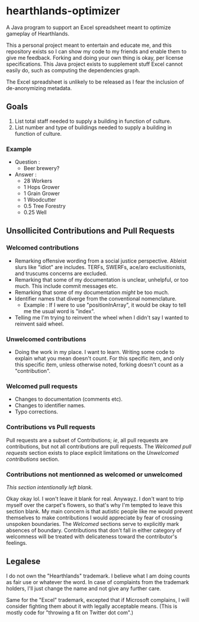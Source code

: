 # hearthlands-optimizer
A Java program to support an Excel spreadsheet meant to optimize gameplay of Hearthlands.

This a personal project meant to entertain and educate me, and this repository exists so I can show my code to my friends and enable them to give me feedback. Forking and doing your own thing is okay, per license specifications. This Java project exists to supplement stuff Excel cannot easily do, such as computing the dependencies graph.

The Excel spreadsheet is unlikely to be released as I fear the inclusion of de-anonymizing metadata.

## Goals
1. List total staff needed to supply a building in function of culture.
2. List number and type of buildings needed to supply a building in function of culture.

### Example
* Question : 
  * Beer brewery?
* Answer :
  * 28 Workers
  * 1 Hops Grower
  * 1 Grain Grower
  * 1 Woodcutter
  * 0.5 Tree Forestry
  * 0.25 Well
  
## Unsollicited Contributions and Pull Requests
### Welcomed contributions
* Remarking offensive wording from a social justice perspective. Ableist slurs like "idiot" are includes. TERFs, SWERFs, ace/aro exclusitionists, and truscums concerns are excluded.
* Remarking that some of my documentation is unclear, unhelpful, or too much. This include commit messages etc.
* Remarking that some of my documentation *might* be too much.
* Identifier names that diverge from the conventional nomenclature.
  * Example : If I were to use "positionInArray", it would be okay to tell me the usual word is "index".
* Telling me I'm trying to reinvent the wheel when I didn't say I wanted to reinvent said wheel.

### Unwelcomed contributions
* Doing the work in my place. I want to learn. Writing some code to explain what you mean doesn't count. For this specific item, and only this specific item, unless otherwise noted, forking doesn't count as a "contribution".

### Welcomed pull requests
* Changes to documentation (comments etc).
* Changes to identifier names.
* Typo corrections.

### Contributions vs Pull requests
Pull requests are a subset of Contributions; *ie*, all pull requests are contributions, but not all contributions are pull requests. The *Welcomed pull requests* section exists to place explicit limitations on the *Unwelcomed contributions* section.

### Contributions not mentionned as welcomed or unwelcomed
*This section intentionally left blank.*

Okay okay lol. I won't leave it blank for real. Anywayz. I don't want to trip myself over the carpet's flowers, so that's why I'm tempted to leave this section blank. My main concern is that autistic people like me would prevent themselves to make contributions I would appreciate by fear of crossing unspoken boundaries. The *Welcomed* sections serve to explicitly mark absences of boundary. Contributions that don't fall in either category of welcomness will be treated with delicateness toward the contributor's feelings.

## Legalese
I do not own the "Hearthlands" trademark. I believe what I am doing counts as fair use or whatever the word. In case of complaints from the trademark holders, I'll just change the name and not give any further care.

Same for the "Excel" trademark, excepted that if Microsoft complains, I will consider fighting them about it with legally acceptable means. (This is mostly code for "throwing a fit on Twitter dot com".)
